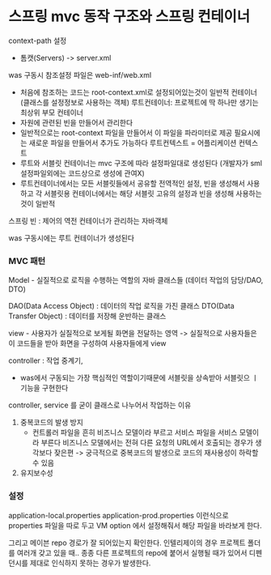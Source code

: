 스프링 mvc 동작 구조와 스프링 컨테이너
==============================

context-path 설정

- 톰캣(Servers) -> server.xml

was 구동시 참조설정 파일은 web-inf/web.xml

- 처음에 참조하는 코드는 root-context.xml로 설정되어있는것이 일반적
컨테이너(클래스를 설정정보로 사용하는 객체)
루트컨테이너: 프로젝트에 딱 하나만 생기는 최상위 부모 컨테이너
- 자원에 관련된 빈을 만들어서 관리한다
- 일반적으로는 root-context 파일을 만들어서 이 파일을 파라미터로 제공
필요시에는 새로운 파일을 만들어서 추가도 가능하다
루트컨텍스트 = 어플리케이션 컨텍스트
- 루트와 서블릿 컨테이너는 mvc 구조에 따라 설정파일대로 생성된다
(개발자가 sml 설정파일외에는 코드상으로 생성에 관여X)
- 루트컨테이너에서는 모든 서블릿들에서 공유할 전역적인 설정, 빈을
생성해서 사용하고 각 서블릿용 컨테이너에서는 해당 서블릿
고유의 설정과 빈을 생성해 사용하는 것이 일반적

스프링 빈 : 제어의 역전 컨테이너가 관리하는 자바객체

was 구동시에는 루트 컨테이너가 생성된다

### MVC 패턴
Model - 실질적으로 로직을 수행하는 역할의 자바 클래스들
(데이터 작업의 담당/DAO, DTO)

DAO(Data Access Object) : 데이터의 작업 로직을 가진 클래스
DTO(Data Transfer Object) : 데이터를 저장해 운반하는 클래스

view - 사용자가 실질적으로 보게될 화면을 전달하는 영역
-> 실질적으로 사용자들은 이 코드들을 받아 화면을 구성하여
사용자들에게 view

controller : 작업 중계기,

- was에서 구동되는 가장 핵심적인 역할이기때문에 서블릿을 상속받아
서블릿으 ㅣ기능을 구현한다

controller, service 를 굳이 클래스로 나누어서 작업하는 이유

1. 중복코드의 발생 방지
    - 컨트롤러 파일을 흔히 비즈니스 모델이라 부르고
    서비스 파일을 서비스 모델이라 부른다
    비즈니스 모델에서는 전혀 다른 요청의 URL에서 호출되는 경우가
    생각보다 잦은편 -> 궁극적으로 중복코드의 발생으로
    코드의 재사용성이 하락할 수 있음
2. 유지보수성


### 설정
application-local.properties
application-prod.properties 
이런식으로 properties 파일을 따로 두고 
VM option 에서 설정해줘서 해당 파일을 바라보게 한다.

그리고 메이븐 repo 경로가 잘 되어있는지 확인한다. 
인텔리제이의 경우 프로젝트 폴더를 여러개 갖고 있을 때..
종종 다른 프로젝트의 repo에 붙어서 실행될 때가 있어서 디펜던시를 제대로 인식하지 못하는 경우가 발생한다. 
